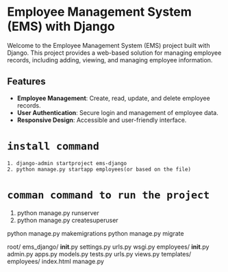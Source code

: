 # Employee Management System (EMS) with Django

Welcome to the Employee Management System (EMS) project built with Django. This project provides a web-based solution for managing employee records, including adding, viewing, and managing employee information.

## Features

- **Employee Management**: Create, read, update, and delete employee records.
- **User Authentication**: Secure login and management of employee data.
- **Responsive Design**: Accessible and user-friendly interface.


# `install command`
    1. django-admin startproject ems-django
    2. python manage.py startapp employees(or based on the file) 




# `comman command to run the project`
1. python manage.py runserver
2. python manage.py createsuperuser


python manage.py makemigrations
python manage.py migrate

root/
    ems_django/
        __init__.py
        settings.py
        urls.py
        wsgi.py
    employees/
        __init__.py
        admin.py
        apps.py
        models.py
        tests.py
        urls.py
        views.py
        templates/
            employees/
                index.html
    manage.py
